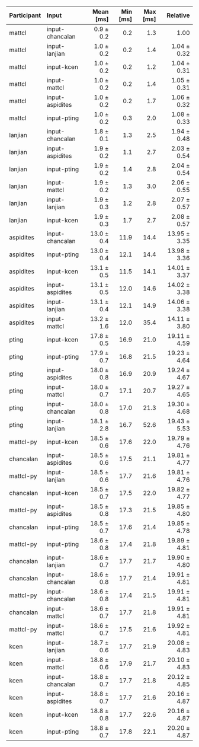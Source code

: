 | Participant | Input | Mean [ms] | Min [ms] | Max [ms] | Relative |
|:---|:---|---:|---:|---:|---:|
| mattcl | input-chancalan | 0.9 ± 0.2 | 0.2 | 1.3 | 1.00 |
| mattcl | input-lanjian | 1.0 ± 0.2 | 0.2 | 1.4 | 1.04 ± 0.32 |
| mattcl | input-kcen | 1.0 ± 0.2 | 0.2 | 1.2 | 1.04 ± 0.31 |
| mattcl | input-mattcl | 1.0 ± 0.2 | 0.2 | 1.4 | 1.05 ± 0.31 |
| mattcl | input-aspidites | 1.0 ± 0.2 | 0.2 | 1.7 | 1.06 ± 0.32 |
| mattcl | input-pting | 1.0 ± 0.2 | 0.3 | 2.0 | 1.08 ± 0.33 |
| lanjian | input-chancalan | 1.8 ± 0.1 | 1.3 | 2.5 | 1.94 ± 0.48 |
| lanjian | input-aspidites | 1.9 ± 0.2 | 1.1 | 2.7 | 2.03 ± 0.54 |
| lanjian | input-pting | 1.9 ± 0.2 | 1.4 | 2.8 | 2.04 ± 0.54 |
| lanjian | input-mattcl | 1.9 ± 0.2 | 1.3 | 3.0 | 2.06 ± 0.55 |
| lanjian | input-lanjian | 1.9 ± 0.3 | 1.2 | 2.8 | 2.07 ± 0.57 |
| lanjian | input-kcen | 1.9 ± 0.3 | 1.7 | 2.7 | 2.08 ± 0.57 |
| aspidites | input-chancalan | 13.0 ± 0.4 | 11.9 | 14.4 | 13.95 ± 3.35 |
| aspidites | input-pting | 13.0 ± 0.4 | 12.1 | 14.4 | 13.98 ± 3.36 |
| aspidites | input-kcen | 13.1 ± 0.5 | 11.5 | 14.1 | 14.01 ± 3.37 |
| aspidites | input-aspidites | 13.1 ± 0.5 | 12.0 | 14.6 | 14.02 ± 3.38 |
| aspidites | input-lanjian | 13.1 ± 0.4 | 12.1 | 14.9 | 14.06 ± 3.38 |
| aspidites | input-mattcl | 13.2 ± 1.6 | 12.0 | 35.4 | 14.11 ± 3.80 |
| pting | input-kcen | 17.8 ± 0.5 | 16.9 | 21.0 | 19.11 ± 4.59 |
| pting | input-pting | 17.9 ± 0.7 | 16.8 | 21.5 | 19.23 ± 4.64 |
| pting | input-aspidites | 18.0 ± 0.8 | 16.9 | 20.9 | 19.24 ± 4.67 |
| pting | input-mattcl | 18.0 ± 0.7 | 17.1 | 20.7 | 19.27 ± 4.65 |
| pting | input-chancalan | 18.0 ± 0.8 | 17.0 | 21.3 | 19.30 ± 4.68 |
| pting | input-lanjian | 18.1 ± 2.8 | 16.7 | 52.6 | 19.43 ± 5.53 |
| mattcl-py | input-kcen | 18.5 ± 0.6 | 17.6 | 22.0 | 19.79 ± 4.76 |
| chancalan | input-aspidites | 18.5 ± 0.6 | 17.5 | 21.1 | 19.81 ± 4.77 |
| mattcl-py | input-lanjian | 18.5 ± 0.6 | 17.7 | 21.6 | 19.81 ± 4.76 |
| chancalan | input-kcen | 18.5 ± 0.7 | 17.5 | 22.0 | 19.82 ± 4.77 |
| mattcl-py | input-aspidites | 18.5 ± 0.8 | 17.3 | 21.5 | 19.85 ± 4.80 |
| chancalan | input-pting | 18.5 ± 0.7 | 17.6 | 21.4 | 19.85 ± 4.78 |
| mattcl-py | input-pting | 18.6 ± 0.8 | 17.4 | 21.8 | 19.89 ± 4.81 |
| chancalan | input-lanjian | 18.6 ± 0.7 | 17.7 | 21.7 | 19.90 ± 4.80 |
| chancalan | input-chancalan | 18.6 ± 0.8 | 17.7 | 21.4 | 19.91 ± 4.81 |
| mattcl-py | input-chancalan | 18.6 ± 0.8 | 17.4 | 21.5 | 19.91 ± 4.81 |
| chancalan | input-mattcl | 18.6 ± 0.7 | 17.7 | 21.8 | 19.91 ± 4.81 |
| mattcl-py | input-mattcl | 18.6 ± 0.7 | 17.5 | 21.6 | 19.92 ± 4.81 |
| kcen | input-lanjian | 18.7 ± 0.6 | 17.7 | 21.9 | 20.08 ± 4.83 |
| kcen | input-mattcl | 18.8 ± 0.6 | 17.9 | 21.7 | 20.10 ± 4.83 |
| kcen | input-chancalan | 18.8 ± 0.7 | 17.7 | 21.8 | 20.12 ± 4.85 |
| kcen | input-aspidites | 18.8 ± 0.7 | 17.7 | 21.6 | 20.16 ± 4.87 |
| kcen | input-kcen | 18.8 ± 0.8 | 17.7 | 22.6 | 20.16 ± 4.87 |
| kcen | input-pting | 18.8 ± 0.7 | 17.8 | 22.1 | 20.20 ± 4.87 |

